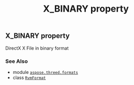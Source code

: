 ﻿---
title: X_BINARY property
second_title: Aspose.3D for Python via .NET API References
description: 
type: docs
weight: 550
url: /python-net/aspose.threed.formats/rvmformat/x_binary/
is_root: false
---

## X_BINARY property


DirectX X File in binary format

### See Also
* module [`aspose.threed.formats`](../../)
* class [`RvmFormat`](/3d/python-net/aspose.threed.formats/rvmformat)
